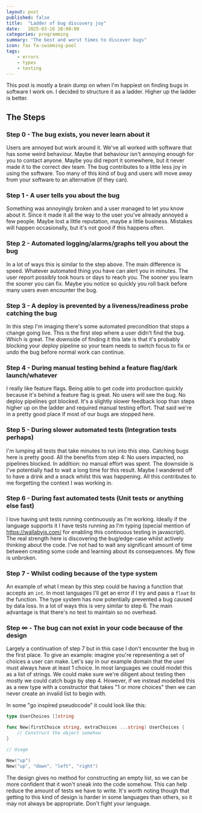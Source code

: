 ```yaml
---
layout: post
published: false
title:  "Ladder of bug discovery joy"
date:   2025-03-16 10:00:00
categories: programming
summary: "The best and worst times to discover bugs"
icon: fas fa-swimming-pool
tags:
    - errors
    - types
    - testing
---
```


This post is mostly a brain dump on when I'm happiest on finding bugs in software I work on.
I decided to structure it as a ladder. Higher up the ladder is better.

## The Steps

### Step 0 - The bug exists, you never learn about it 
Users are annoyed but work around it. We've all worked with software that has some weird behaviour.
Maybe that behaviour isn't annoying enough for you to contact anyone. Maybe you did report it somewhere, but
it never made it to the correct dev team. The bug contributes to a little less joy in using the software.
Too many of this kind of bug and users will move away from your software to an alternative (if they can).

### Step 1 - A user tells you about the bug
Something was annoyingly broken and a user managed to let you know about it.
Since it made it all the way to the user you've already annoyed a few people. Maybe lost a little reputation, 
maybe a little business. Mistakes will happen occasionally, but it's not good if this happens often.

### Step 2 - Automated logging/alarms/graphs tell you about the bug
In a lot of ways this is similar to the step above. The main difference is speed. Whatever automated thing you have
can alert you in minutes. The user report possibly took hours or days to reach you. The sooner you learn the sooner
you can fix. Maybe you notice so quickly you roll back before many users even encounter the bug.

### Step 3 - A deploy is prevented by a liveness/readiness probe catching the bug
In this step I'm imaging there's some automated precondition that stops a change going live.
This is the first step where a user didn't find the bug. Which is great. The downside of finding it this 
late is that it's probably blocking your deploy pipeline so your team needs to switch focus to fix or undo
the bug before normal work can continue.

### Step 4 - During manual testing behind a feature flag/dark launch/whatever
I really like feature flags. Being able to get code into production quickly because it's behind a feature flag
is great. No users will see the bug. No deploy pipelines got blocked. It's a slightly slower feedback loop
than steps higher up on the ladder and required manual testing effort. That said we're in a pretty good place if
most of our bugs are stopped here.

### Step 5 - During slower automated tests (Integration tests perhaps)
I'm lumping all tests that take minutes to run into this step. Catching bugs here is pretty good. All the
benefits from step 4: No users impacted, no pipelines blocked. In addition: no manual effort was spent. The downside
is I've potentially had to wait a long time for this result. Maybe I wandered off to have a drink and a snack whilst 
this was happening. All this contributes to me forgetting the context I was working in.

### Step 6 - During fast automated tests (Unit tests or anything else fast)
I love having unit tests running continuously as I'm working. Ideally if the language supports it I have tests
running as I'm typing (special mention of https://wallabyjs.com/ for enabling this continuous testing in javascript).
The real strength here is discovering the bug/edge-case whilst actively thinking about the code. I've not 
had to wait any significant amount of time between creating some code and learning about its consequences. My flow
is unbroken.

### Step 7 - Whilst coding because of the type system
An example of what I mean by this step could be having a function that accepts an `int`. In most languages
I'll get an error if I try and pass a `float` to the function. The type system has now potentially prevented a bug
caused by data loss. In a lot of ways this is very similar to step 6. The main advantage is that there's no test
to maintain so no overhead.

### Step ∞ - The bug can not exist in your code because of the design
Largely a continuation of step 7 but in this case I don't encounter the bug in the first place. To give
an example: imagine you're representing a set of choices a user can make. Let's say in our example domain 
that the user must always have at least 1 choice. In most languages we could model this as a list of strings.
We could make sure we're diligent about testing then mostly we could catch bugs by step 4. However, if we instead
modelled this as a new type with a constructor that takes "1 or more choices" then we can never create an invalid
list to begin with.

In some "go inspired pseudocode" it could look like this:

```go
type UserChoices []string

func New(firstChoice string, extraChoices ...string) UserChoices {
	// Construct the object somehow
}

// Usage

New("up")
New("up", "down", "left", "right")
```

The design gives no method for constructing an empty list, so we can be more confident that it won't sneak
into the code somehow. This can help reduce the amount of tests we have to write. It's worth noting though
that getting to this kind of design is harder in some languages than others, so it may not always be appropriate.
Don't fight your language.
